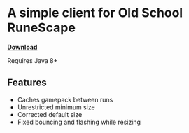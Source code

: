 # A simple client for Old School RuneScape

[**Download**](https://github.com/RuneStar/simple-client/releases)

Requires Java 8+

## Features

* Caches gamepack between runs
* Unrestricted minimum size
* Corrected default size
* Fixed bouncing and flashing while resizing
